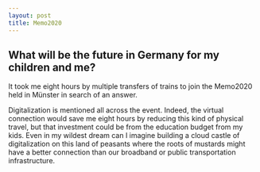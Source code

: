 ```yaml
---
layout: post
title: Memo2020
---
```


## What will be the future in Germany for my children and me? ## 
It took me eight hours by multiple transfers of trains to join the Memo2020 held in Münster in search of an answer. 

Digitalization is mentioned all across the event. Indeed, the virtual connection would save me eight hours by reducing this kind of physical travel, but that investment could be from the education budget from my kids. Even in my wildest dream can I imagine building a cloud castle of digitalization on this land of peasants where the roots of mustards might have a better connection than our broadband or public transportation infrastructure. 
